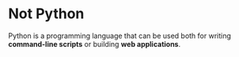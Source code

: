 # Not Python


Python is a programming language that can be used both for writing **command-line scripts** or building **web applications**.
